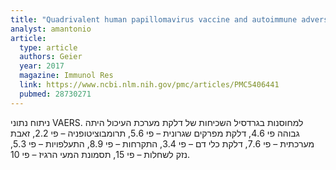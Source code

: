 ```yaml
---
title: "Quadrivalent human papillomavirus vaccine and autoimmune adverse events: a case-control assessment of the vaccine adverse event reporting system (VAERS) database"
analyst: amantonio
article:
  type: article
  authors: Geier
  year: 2017
  magazine: Immunol Res
  link: https://www.ncbi.nlm.nih.gov/pmc/articles/PMC5406441
  pubmed: 28730271
---
```


ניתוח נתוני VAERS.
למחוסנות בגרדסיל השכיחות של דלקת מערכת העיכול היתה גבוהה פי 4.6, דלקת מפרקים שגרונית – פי 5.6, תרומבוציטופניה – פי 2.2, זאבת מערכתית – פי 7.6, דלקת כלי דם – פי 3.4, התקרחות – פי 8.9, התעלפויות – פי 5.3, נזק לשחלות – פי 15, תסמונת המעי הרגיז – פי 10.
